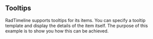## Tooltips
RadTimeline supports tooltips for its items. You can specify a tooltip template and display the details of the item itself. The purpose of this example is to show you how this can be achieved. 

[//]: <keywords: databinding, mvvm, tooltiptemplate>